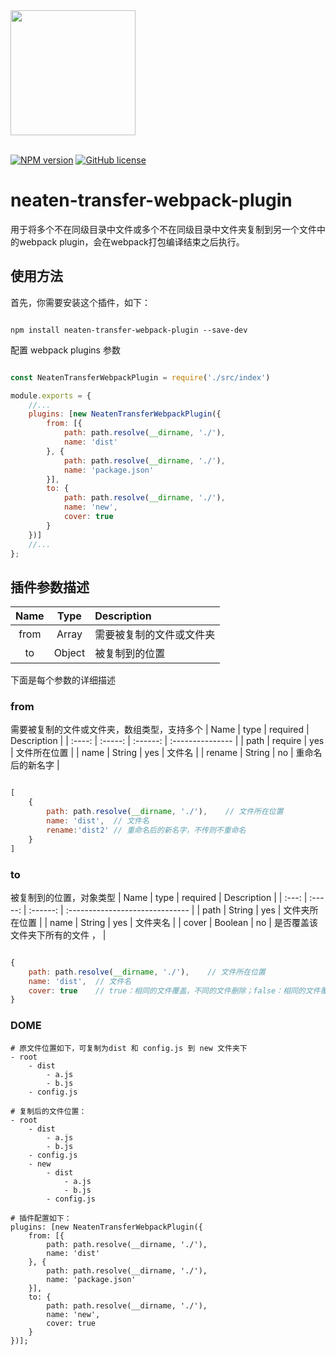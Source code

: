 <div>
  <a href="https://github.com/webpack/webpack">
    <img width="200" height="200"
      src="https://webpack.js.org/assets/icon-square-big.svg">
  </a>
</div>
</br>

[![NPM version](https://img.shields.io/npm/v/neaten-transfer-webpack-plugin.svg)](https://www.npmjs.com/package/neaten-transfer-webpack-plugin)
[![GitHub license](https://img.shields.io/badge/license-MIT-blue.svg)](https://github.com/yangzaiwangzi/neaten-transfer-webpack-plugin/blob/main/LICENSE) 
# neaten-transfer-webpack-plugin
用于将多个不在同级目录中文件或多个不在同级目录中文件夹复制到另一个文件中的webpack plugin，会在webpack打包编译结束之后执行。

## 使用方法

首先，你需要安装这个插件，如下：

```console

npm install neaten-transfer-webpack-plugin --save-dev

```

配置 webpack plugins 参数

```javascript

const NeatenTransferWebpackPlugin = require('./src/index')

module.exports = {
    //...
    plugins: [new NeatenTransferWebpackPlugin({
        from: [{
            path: path.resolve(__dirname, './'),
            name: 'dist'
        }, {
            path: path.resolve(__dirname, './'),
            name: 'package.json'
        }],
        to: {
            path: path.resolve(__dirname, './'),
            name: 'new',
            cover: true
        }
    })]
    //...
};

```

## 插件参数描述
| Name  |  Type  | Description              |
| :---: | :----: | :----------------------- |
| from  | Array  | 需要被复制的文件或文件夹 |
|  to   | Object | 被复制到的位置           |

下面是每个参数的详细描述

### from
需要被复制的文件或文件夹，数组类型，支持多个
|  Name  |  type   | required | Description      |
| :----: | :-----: | :------: | :--------------- |
|  path  | require |   yes    | 文件所在位置     |
|  name  | String  |   yes    | 文件名           |
| rename | String  |    no    | 重命名后的新名字 |

```javascript

[
    {
        path: path.resolve(__dirname, './'),    // 文件所在位置
        name: 'dist',  // 文件名
        rename:'dist2' // 重命名后的新名字，不传则不重命名
    }
]

```
### to
被复制到的位置，对象类型
| Name  |  type   | required | Description                     |
| :---: | :-----: | :------: | :------------------------------ |
| path  | String  |   yes    | 文件夹所在位置                  |
| name  | String  |   yes    | 文件夹名                        |
| cover | Boolean |    no    | 是否覆盖该文件夹下所有的文件 ， |

```javascript

{
    path: path.resolve(__dirname, './'),    // 文件所在位置
    name: 'dist',  // 文件名
    cover: true    // true：相同的文件覆盖，不同的文件删除；false：相同的文件覆盖，不同的文件保留；默认为true
}

```

### DOME
```
# 原文件位置如下，可复制为dist 和 config.js 到 new 文件夹下
- root
    - dist
        - a.js
        - b.js
    - config.js

# 复制后的文件位置：
- root
    - dist
        - a.js
        - b.js
    - config.js
    - new
        - dist
            - a.js
            - b.js
        - config.js

# 插件配置如下：
plugins: [new NeatenTransferWebpackPlugin({
    from: [{
        path: path.resolve(__dirname, './'),
        name: 'dist'
    }, {
        path: path.resolve(__dirname, './'),
        name: 'package.json'
    }],
    to: {
        path: path.resolve(__dirname, './'),
        name: 'new',
        cover: true
    }
})];
```